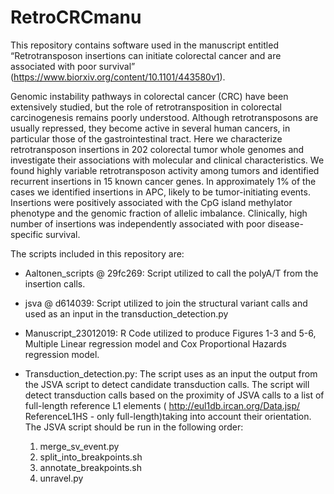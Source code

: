 # RetroCRCmanu
This repository contains software used in the manuscript entitled “Retrotransposon insertions can initiate colorectal cancer and are associated with poor survival” (https://www.biorxiv.org/content/10.1101/443580v1). 

Genomic instability pathways in colorectal cancer (CRC) have been extensively studied, but the role of retrotransposition in colorectal carcinogenesis remains poorly understood. Although retrotransposons are usually repressed, they become active in several human cancers, in particular those of the gastrointestinal tract. Here we characterize retrotransposon insertions in 202 colorectal tumor whole genomes and investigate their associations with molecular and clinical characteristics. We found highly variable retrotransposon activity among tumors and identified recurrent insertions in 15 known cancer genes. In approximately 1% of the cases we identified insertions in APC, likely to be tumor-initiating events. Insertions were positively associated with the CpG island methylator phenotype and the genomic fraction of allelic imbalance. Clinically, high number of insertions was independently associated with poor disease-specific survival.

The scripts included in this repository are: 

* Aaltonen_scripts @ 29fc269: Script utilized to call the polyA/T from the insertion calls. 

* jsva @ d614039: Script utilized to join the structural variant calls and used as an input in the transduction_detection.py

* Manuscript_23012019: R Code utilized to produce Figures 1-3 and 5-6, Multiple Linear regression model and Cox Proportional Hazards regression model.

* Transduction_detection.py: The script uses as an input the output from the JSVA script to detect candidate transduction calls. The script will detect transduction calls based on the proximity of JSVA calls to a list of full-length reference L1 elements ( http://eul1db.ircan.org/Data.jsp/ ReferenceL1HS - only full-length)taking into account their orientation. The JSVA script should be run in the following order:

  1.	merge_sv_event.py
  2.	split_into_breakpoints.sh
  3.	annotate_breakpoints.sh
  4.	unravel.py

